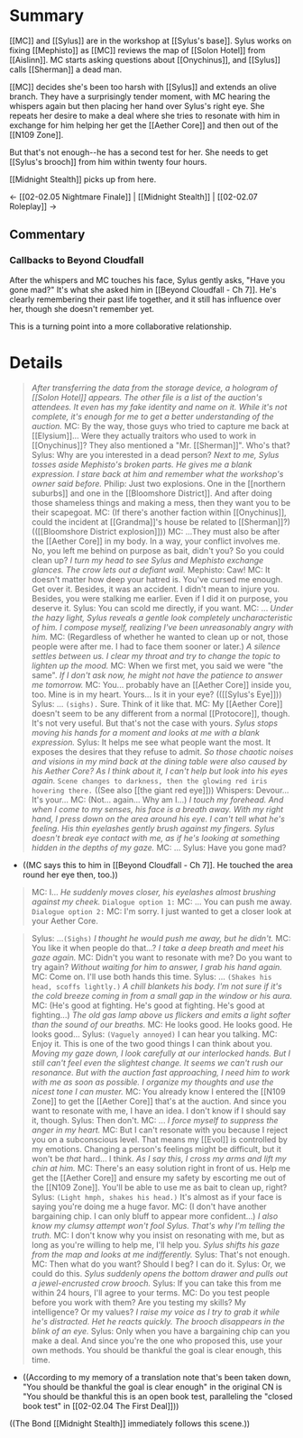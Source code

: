 # Summary
[[MC]] and [[Sylus]] are in the workshop at [[Sylus's base]]. Sylus works on fixing [[Mephisto]] as [[MC]] reviews the map of [[Solon Hotel]] from [[Aislinn]]. MC starts asking questions about [[Onychinus]], and [[Sylus]] calls [[Sherman]] a dead man.

[[MC]] decides she's been too harsh with [[Sylus]] and extends an olive branch. They have a surprisingly tender moment, with MC hearing the whispers again but then placing her hand over Sylus's right eye. She repeats her desire to make a deal where she tries to resonate with him in exchange for him helping her get the [[Aether Core]] and then out of the [[N109 Zone]].

But that's not enough--he has a second test for her. She needs to get [[Sylus's brooch]] from him within twenty four hours.

[[Midnight Stealth]] picks up from here.

← [[02-02.05 Nightmare Finale]] | [[Midnight Stealth]] | [[02-02.07 Roleplay]] →
## Commentary
### Callbacks to Beyond Cloudfall
After the whispers and MC touches his face, Sylus gently asks, "Have you gone mad?" It's what she asked him in [[Beyond Cloudfall - Ch 7]]. He's clearly remembering their past life together, and it still has influence over her, though she doesn't remember yet.

This is a turning point into a more collaborative relationship.

# Details
> *After transferring the data from the storage device, a hologram of [[Solon Hotel]] appears. The other file is a list of the auction's attendees. It even has my fake identity and name on it. While it's not complete, it's enough for me to get a better understanding of the auction.*
> MC: By the way, those guys who tried to capture me back at [[Elysium]]... Were they actually traitors who used to work in [[Onychinus]]? They also mentioned a "Mr. [[Sherman]]". Who's that?
> Sylus: Why are you interested in a dead person?
> *Next to me, Sylus tosses aside Mephisto's broken parts. He gives me a blank expression.
> I stare back at him and remember what the workshop's owner said before.*
> Philip: Just two explosions. One in the [[northern suburbs]] and one in the [[Bloomshore District]]. And after doing those shameless things and making a mess, then they want you to be their scapegoat.
> MC: (If there's another faction within [[Onychinus]], could the incident at [[Grandma]]'s house be related to [[Sherman]]?) (([[Bloomshore District explosion]]))
> MC: ...They must also be after the [[Aether Core]] in my body. In a way, your conflict involves me. No, you left me behind on purpose as bait, didn't you? So you could clean up?
> *I turn my head to see Sylus and Mephisto exchange glances. The crow lets out a defiant wail.*
> Mephisto: Caw!
> MC: It doesn't matter how deep your hatred is. You've cursed me enough. Get over it. Besides, it was an accident. I didn't mean to injure you. Besides, you were stalking me earlier. Even if I did it on purpose, you deserve it.
> Sylus: You can scold me directly, if you want.
> MC: ...
> *Under the hazy light, Sylus reveals a gentle look completely uncharacteristic of him. I compose myself, realizing I've been unreasonably angry with him.*
> MC: (Regardless of whether he wanted to clean up or not, those people were after me. I had to face them sooner or later.)
> *A silence settles between us. I clear my throat and try to change the topic to lighten up the mood.*
> MC: When we first met, you said we were "the same".
> *If I don't ask now, he might not have the patience to answer me tomorrow.*
> MC: You... probably have an [[Aether Core]] inside you, too. Mine is in my heart. Yours... Is it in your eye? (([[Sylus's Eye]]))
> Sylus: ... `(sighs).` Sure. Think of it like that.
> MC: My [[Aether Core]] doesn't seem to be any different from a normal [[Protocore]], though. It's not very useful. But that's not the case with yours.
> *Sylus stops moving his hands for a moment and looks at me with a blank expression.*
> Sylus: It helps me see what people want the most. It exposes the desires that they refuse to admit.
> *So those chaotic noises and visions in my mind back at the dining table were also caused by his Aether Core? As I think about it, I can't help but look into his eyes again.*
> `Scene changes to darkness, then the glowing red iris hovering there.` ((See also [[the giant red eye]]))
> Whispers: Devour... It's your...
> MC: (Not... again... Why am I...)
> *I touch my forehead. And when I come to my senses, his face is a breath away. With my right hand, I press down on the area around his eye. I can't tell what he's feeling. His thin eyelashes gently brush against my fingers. Sylus doesn't break eye contact with me, as if he's looking at something hidden in the depths of my gaze.*
> MC: ...
> Sylus: Have you gone mad?
* ((MC says this to him in [[Beyond Cloudfall - Ch 7]]. He touched the area round her eye then, too.))

> MC: I...
> *He suddenly moves closer, his eyelashes almost brushing against my cheek.*
> `Dialogue option 1:` MC: ... You can push me away.
> `Dialogue option 2:` MC: I'm sorry. I just wanted to get a closer look at your Aether Core.

> Sylus: ...`(Sighs)`
> *I thought he would push me away, but he didn't.*
> MC: You like it when people do that...?
> *I take a deep breath and meet his gaze again.*
> MC: Didn't you want to resonate with me? Do you want to try again?
> *Without waiting for him to answer, I grab his hand again.*
> MC: Come on. I'll use both hands this time.
> Sylus: ... `(Shakes his head, scoffs lightly.)`
> *A chill blankets his body. I'm not sure if it's the cold breeze coming in from a small gap in the window or his aura.*
> MC: (He's good at fighting. He's good at fighting. He's good at fighting...)
> *The old gas lamp above us flickers and emits a light softer than the sound of our breaths.*
> MC: He looks good. He looks good. He looks good...
> Sylus: `(Vaguely annoyed)` I can hear you talking.
> MC: Enjoy it. This is one of the two good things I can think about you.
> *Moving my gaze down, I look carefully at our interlocked hands. But I still can't feel even the slightest change. It seems we can't rush our resonance. But with the auction fast approaching, I need him to work with me as soon as possible. I organize my thoughts and use the nicest tone I can muster.*
> MC: You already know I entered the [[N109 Zone]] to get the [[Aether Core]] that's at the auction. And since you want to resonate with me, I have an idea. I don't know if I should say it, though.
> Sylus: Then don't.
> MC: ...
> *I force myself to suppress the anger in my heart.*
> MC: But I can't resonate with you because I reject you on a subconscious level. That means my [[Evol]] is controlled by my emotions. Changing a person's feelings might be difficult, but it won't be *that* hard... I think.
> *As I say this, I cross my arms and lift my chin at him.*
> MC: There's an easy solution right in front of us. Help me get the [[Aether Core]] and ensure my safety by escorting me out of the [[N109 Zone]]. You'll be able to use me as bait to clean up, right?
> Sylus: `(Light hmph, shakes his head.)` It's almost as if your face is saying you're doing me a huge favor.
> MC: (I don't have another bargaining chip. I can only bluff to appear more confident...)
> *I also know my clumsy attempt won't fool Sylus. That's why I'm telling the truth.*
> MC: I don't know why you insist on resonating with me, but as long as you're willing to help me, I'll help you.
> *Sylus shifts his gaze from the map and looks at me indifferently.*
> Sylus: That's not enough.
> MC: Then what do you want? Should I beg? I can do it.
> Sylus: Or, we could do this.
> *Sylus suddenly opens the bottom drawer and pulls out a jewel-encrusted crow brooch.*
> Sylus: If you can take this from me within 24 hours, I'll agree to your terms.
> MC: Do you test people before you work with them? Are you testing my skills? My intelligence? Or my values? 
> *I raise my voice as I try to grab it while he's distracted. Het he reacts quickly. The brooch disappears in the blink of an eye.*
> Sylus: Only when you have a bargaining chip can you make a deal. And since you're the one who proposed this, use your own methods. You should be thankful the goal is clear enough, this time.
* ((According to my memory of a translation note that's been taken down, "You should be thankful the goal is clear enough" in the original CN is "You should be thankful this is an open book test, paralleling the "closed book test" in [[02-02.04 The First Deal]]))

((The Bond [[Midnight Stealth]] immediately follows this scene.))